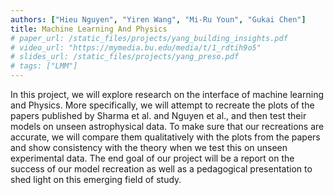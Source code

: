 ```yaml
---
authors: ["Hieu Nguyen", "Yiren Wang", "Mi-Ru Youn", "Gukai Chen"]
title: Machine Learning And Physics
# paper_url: /static_files/projects/yang_building_insights.pdf
# video_url: "https://mymedia.bu.edu/media/t/1_rdtih9o5"
# slides_url: /static_files/projects/yang_preso.pdf
# tags: ["LMM"]
---
```


In this project, we will explore research on the interface of machine learning and Physics. More specifically, we will attempt to recreate the plots of the papers published by Sharma et al. and Nguyen et al., and then test their models on unseen astrophysical data. To make sure that our recreations are accurate, we will compare them qualitatively with the plots from the papers and show consistency with the theory when we test this on unseen experimental data. The end goal of our project will be a report on the success of our model recreation as well as a pedagogical presentation to shed light on this emerging field of study. 
